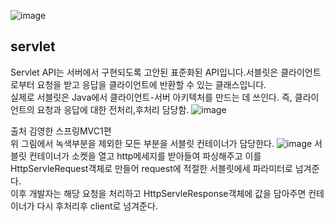 ![image](https://github.com/Jung-MinGi/ComputerScience/assets/118701129/a34a5f15-49a7-4198-95f6-81f35717b2f3)<h2>servlet</h2>

Servlet API는 서버에서 구현되도록 고안된 표준화된 API입니다.서블릿은 클라이언트로부터 요청을 받고 응답을 클라이언트에 반환할 수 있는 클래스입니다.<br> 실제로 서블릿은 Java에서 클라이언트-서버 아키텍처를 만드는 데 쓰인다. 즉, 클라이언트의 요청과 응답에 대한 전처리,후처리 담당함.
![image](https://github.com/Jung-MinGi/ComputerScience/assets/118701129/6042ad7b-0842-48e0-90f6-fecec96da43b)

출처 김영한 스프링MVC1편<br>
위 그림에서 녹색부분을 제외한 모든 부분을 서블릿 컨테이너가 담당한다.
![image](https://github.com/Jung-MinGi/ComputerScience/assets/118701129/f702467a-7e1d-4264-b468-9668f56c5fa0)
서블릿 컨테이너가 소켓을 열고 http메세지를 받아들여 파싱해주고 이를 HttpServleRequest객체로 만들어 request에 적절한 서블릿에세 파라미터로 넘겨준다.<br>
이후 개발자는 해당 요청을 처리하고 HttpServleResponse객체에 값을 담아주면 컨테이너가 다시 후처리후 client로 넘겨준다.
